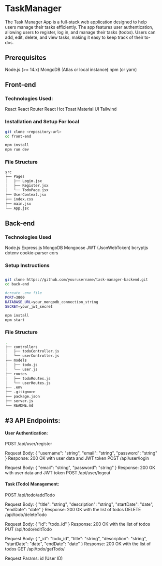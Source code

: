 # TaskManager
The Task Manager App is a full-stack web application designed to help users manage their tasks efficiently. The app features user authentication, allowing users to register, log in, and manage their tasks (todos). Users can add, edit, delete, and view tasks, making it easy to keep track of their to-dos.

## Prerequisites
Node.js (>= 14.x)
MongoDB (Atlas or local instance)
npm (or yarn)

## Front-end

### Technologies Used:
React
React Router
React Hot Toast
Material UI
Tailwind

### Installation and Setup For local

```bash
git clone <repository-url>
cd front-end

npm install
npm run dev
```

### File Structure

```bash
src
├── Pages
│   ├── Login.jsx
│   ├── Register.jsx
│   └── TodoPage.jsx
├── UserContext.jsx
├── index.css
├── main.jsx
└── App.jsx
```

## Back-end

### Technologies Used
Node.js
Express.js
MongoDB
Mongoose
JWT (JsonWebToken)
bcryptjs
dotenv
cookie-parser
cors

### Setup Instructions

```bash

git clone https://github.com/yourusername/task-manager-backend.git
cd back-end

#create .env file
PORT=3000
DATABASE_URL=your_mongodb_connection_string
SECRET=your_jwt_secret

npm install
npm start

```
### File Structure

```bash
.
├── controllers
│   ├── todoController.js
│   └── userController.js
├── models
│   ├── todo.js
│   └── user.js
├── routes
│   ├── todoRoutes.js
│   └── userRoutes.js
├── .env
├── .gitignore
├── package.json
├── server.js
└── README.md
```

## #3 API Endpoints:
#### User Authentication:
POST /api/user/register

Request Body: { "username": "string", "email": "string", "password": "string" }
Response: 200 OK with user data and JWT token
POST /api/user/login

Request Body: { "email": "string", "password": "string" }
Response: 200 OK with user data and JWT token
POST /api/user/logout


#### Task (Todo) Management:
POST /api/todo/addTodo

Request Body: { "title": "string", "description": "string", "startDate": "date", "endDate": "date" }
Response: 200 OK with the list of todos
DELETE /api/todo/deleteTodo

Request Body: { "id": "todo_id" }
Response: 200 OK with the list of todos
PUT /api/todo/editTodo

Request Body: { "_id": "todo_id", "title": "string", "description": "string", "startDate": "date", "endDate": "date" }
Response: 200 OK with the list of todos
GET /api/todo/getTodo/

Request Params: id (User ID)


